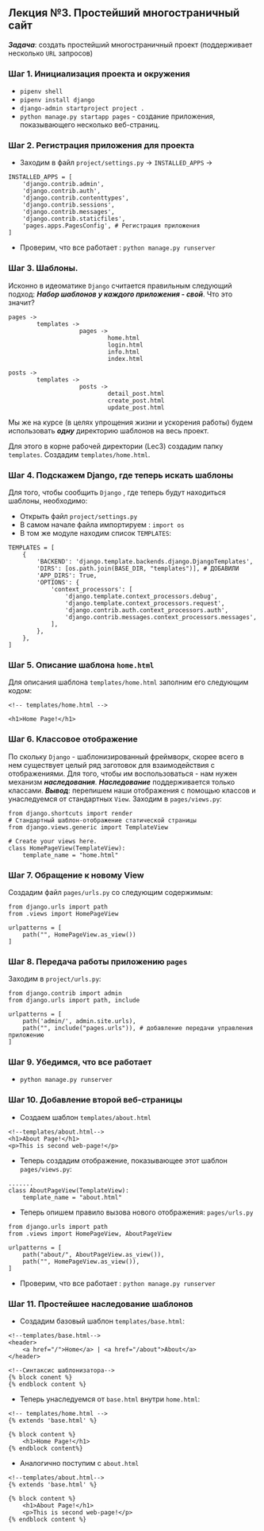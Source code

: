 ## Лекция №3. Простейший многостраничный сайт

***Задача***: создать простейший многостраничный проект (поддерживает несколько ```URL``` запросов)

### Шаг 1. Инициализация проекта и окружения
* ```pipenv shell```
* ```pipenv install django```
* ```django-admin startproject project .```
* ```python manage.py startapp pages``` - создание приложения, показывающего несколько веб-страниц.

### Шаг 2. Регистрация приложения для проекта
* Заходим в файл ```project/settings.py``` -> ```INSTALLED_APPS``` ->
```
INSTALLED_APPS = [
    'django.contrib.admin',
    'django.contrib.auth',
    'django.contrib.contenttypes',
    'django.contrib.sessions',
    'django.contrib.messages',
    'django.contrib.staticfiles',
    'pages.apps.PagesConfig', # Регистрация приложения
]
```
* Проверим, что все работает : ```python manage.py runserver```

### Шаг 3. Шаблоны.
Исконно в идеоматике ```Django``` считается правильным следующий подход:
***Набор шаблонов у каждого приложения - свой***. Что это значит?
```
pages ->
        templates ->
                    pages ->
                            home.html
                            login.html
                            info.html
                            index.html

posts ->
        templates ->
                    posts ->
                            detail_post.html
                            create_post.html
                            update_post.html
```

Мы же на курсе (в целях упрощения жизни и ускорения работы) будем использовать ***одну*** директорию шаблонов на весь проект.

Для этого в корне рабочей директории (Lec3) создадим папку ```templates```.
Создадим ```templates/home.html```.

### Шаг 4. Подскажем Django, где теперь искать шаблоны
Для того, чтобы сообщить ```Django``` , где теперь будут находиться шаблоны, необходимо:
* Открыть файл ```project/settings.py```
* В самом начале файла импортируем : ```import os```
* В том же модуле находим список ```TEMPLATES```:
```
TEMPLATES = [
    {
        'BACKEND': 'django.template.backends.django.DjangoTemplates',
        'DIRS': [os.path.join(BASE_DIR, "templates")], # ДОБАВИЛИ
        'APP_DIRS': True,
        'OPTIONS': {
            'context_processors': [
                'django.template.context_processors.debug',
                'django.template.context_processors.request',
                'django.contrib.auth.context_processors.auth',
                'django.contrib.messages.context_processors.messages',
            ],
        },
    },
]
```

### Шаг 5. Описание шаблона ```home.html```
Для описания шаблона ```templates/home.html``` заполним его следующим кодом:
```
<!-- templates/home.html -->

<h1>Home Page!</h1>
```

### Шаг 6. Классовое отображение
По скольку ```Django``` - шаблонизированный фреймворк, скорее всего в нем существует целый ряд заготовок для взаимодействия с отображениями. Для того, чтобы им воспользоваться - нам нужен механизм ***наследования***. ***Наследование*** поддерживается только классами. ***Вывод***: перепишем наши отображения с помощью классов и унаследуемся от стандартных ```View```.
Заходим в ```pages/views.py```:
```
from django.shortcuts import render
# Стандартный шаблон-отображение статической страницы
from django.views.generic import TemplateView 

# Create your views here.
class HomePageView(TemplateView):
    template_name = "home.html"
```

### Шаг 7. Обращение к новому View
Создадим файл ```pages/urls.py``` со следующим содержимым:
```
from django.urls import path 
from .views import HomePageView

urlpatterns = [
    path("", HomePageView.as_view())
]
```

### Шаг 8. Передача работы приложению ```pages```
Заходим в ```project/urls.py```:
```
from django.contrib import admin
from django.urls import path, include 

urlpatterns = [
    path('admin/', admin.site.urls),
    path("", include("pages.urls")), # добавление передачи управления приложению
]

```

### Шаг 9. Убедимся, что все работает
* ```python manage.py runserver```

### Шаг 10. Добавление второй веб-страницы
* Создаем шаблон ```templates/about.html```
```
<!--templates/about.html-->
<h1>About Page!</h1>
<p>This is second web-page!</p>
```

* Теперь создадим отображение, показывающее этот шаблон ```pages/views.py```:
```
.......
class AboutPageView(TemplateView):
    template_name = "about.html"

```

* Теперь опишем правило вызова нового отображения: ```pages/urls.py```
```
from django.urls import path 
from .views import HomePageView, AboutPageView

urlpatterns = [
    path("about/", AboutPageView.as_view()),
    path("", HomePageView.as_view()),
]
```

* Проверим, что все работает : ```python manage.py runserver```


### Шаг 11. Простейшее наследование шаблонов
* Создадим базовый шаблон ```templates/base.html```:
```
<!--templates/base.html-->
<header>
    <a href="/">Home</a> | <a href="/about">About</a>
</header>

<!--Синтаксис шаблонизатора-->
{% block conent %}
{% endblock content %}
```

*  Теперь унаследуемся от ```base.html``` внутри ```home.html```:
```
<!-- templates/home.html -->
{% extends 'base.html' %}

{% block content %}
    <h1>Home Page!</h1>
{% endblock content%}
```
* Аналогично поступим с ```about.html```
```
<!--templates/about.html-->
{% extends 'base.html' %}

{% block content %}
    <h1>About Page!</h1>
    <p>This is second web-page!</p>
{% endblock content %}
```
